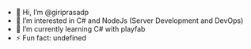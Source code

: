 - 👋 Hi, I’m @giriprasadp
- 👀 I’m interested in C# and NodeJs (Server Development and DevOps)
- 🌱 I’m currently learning C# with playfab
- ⚡ Fun fact: undefined

<!---
giriprasadp/giriprasadp is a ✨ special ✨ repository because its `README.md` (this file) appears on your GitHub profile.
You can click the Preview link to take a look at your changes.
--->
